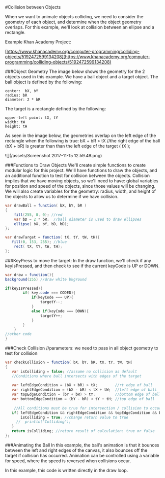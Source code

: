 #Collision between Objects

When we want to animate objects colliding, we need to consider the geometry of each object, and determine when the object geometry overlaps.  For this example, we'll look at collision between an ellipse and a rectangle.

Example Khan Academy Project:

[https://www.khanacademy.org/computer-programming/colliding-objects/5192472599134208](https://www.khanacademy.org/computer-programming/colliding-objects/5192472599134208)

###Object Geometry
The image below shows the geometry for the 2 objects used in this example.  We have a ball object and a target object.  The ball object is defined by the following: 

    center:  bX, bY
    radius: bR  
    diameter: 2 * bR

The target is a rectangle defined by the following:

    upper-left point: tX, tY
    width: tW
    height: tH

As seen in the image below, the geometries overlap on the left edge of the rectangle when the following is true: 
    bX + bR > tX  //the right edge of the ball (bX + bR) is greater than than the left edge of the target ( tX );
    
![](/assets/Screenshot 2017-11-15 12.59.48.png)

###Functions to Draw Objects
We'll create simple functions to create modular logic for this project.  We'll have functions to draw the objects, and an additional function to test for collision between the objects.  Collision implies that we have moving objects, so we'll need to have: global variables for position and speed of the objects, since those values will be changing.  We will also create variables for the geometry: radius, width, and height of the objects to allow us to determine if we have collision.


```java
var drawBall = function( bX, bY, bR )
{
    fill(255, 0, 0); //red
    var bD = 2 * bR;  //ball diameter is used to draw ellipses
    ellipse( bX, bY, bD, bD);
};

var drawTarget = function( tX, tY, tW, tH){
   fill(0, 153, 255); //blue
    rect( tX, tY, tW, tH);
};

```

###KeyPress to move the target:
In the draw function, we'll check if any keyIsPressed, and then check to see if the current keyCode is UP or DOWN.


```java
var draw = function(){
background(255) //draw white bkground

if(keyIsPressed){
        if( key.code === CODED){
            if(keyCode === UP){
                targetY--;
            }
            else if(keyCode === DOWN){
                targetY++;
            }
        }
    }
//other code
}

```

###Check Collision
//parameters: we need to pass in all object geometry to test for collision


```java
var checkCollision = function( bX, bY, bR, tX, tY, tW, tH)
{
   var isColliding = false; //assume no collision as default
   //Conditions where ball intersects with edges of the target
  
   var leftEdgeCondition = (bX + bR) > tX;        //rt edge of ball
   var rightEdgeCondition = (bX - bR) < tX + tW;  //left edge of ball
   var topEdgeCondition = (bY + bR) > tY;         //bottom edge of ball
   var bottomEdgeCondition = (bY - bR) < tY + tH; //top edge of ball
   
    //All conditions must be true for intersection / collision to occur
   if( leftEdgeCondition && rightEdgeCondition && topEdgeCondition && bottomEdgeCondition){
       isColliding = true; //change return value to true
     //  println("Colliding");
   }
   return isColliding; //return result of calculation: true or false
};

```

###Animating the Ball
In this example, the ball's animation is that it bounces between the left and right edges of the canvas, it also bounces off the target if collision has occurred.  Animation can be controlled using a variable for speed, where the speed is reversed when collisions occur.

In this example, this code is written directly in the draw loop.








